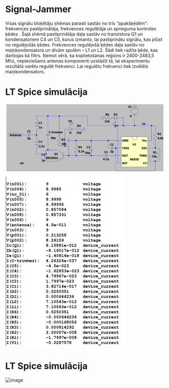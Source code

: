 # Signal-Jammer
Visas signālu bloķētāju shēmas parasti sastāv no trīs “apakšķēdēm”: frekvences pastiprinātāja, frekvences regulētāja un sprieguma kontroles ķēdes . Šajā shēmā pastiprinātāja daļa sastāv no tranzistora Q1 un kondensatoriem C4 un C5, kurus izmanto, lai pastiprinātu signālu, kas plūst no regulējošās ķēdes.
	Frekvences regulējošā ķēdes daļa sastāv no maiņkondensatora un divām spolēm – L1 un L2. Šādi tiek radīta ķēde, kas darbojas kā filtrs. Ņemot vērā, ka koplietošanas reģions ir 2400-2483,5 Mhz, nepieciešams antenas komponenti uzstādīt tā, lai eksperimentu rezultātā varētu regulēt frekvenci. Lai regulētu frekvenci tiek izvēlēts maiņkondensators.
# LT Spice simulācija
![PCB](./LT_spice1.PNG)
![Case](./LT_spice2.PNG)
# LT Spice simulācija
![image](https://github.com/krbriz/Signal-Jammer/assets/58103607/9e314366-3f95-4446-8172-7dedfe49d05c)
